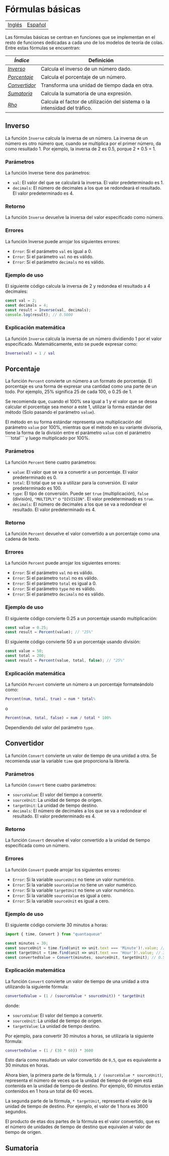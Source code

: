 # Fórmulas básicas

<div align="center">
  <table>
      <tr>
          <!-- Do not translate this table -->
          <td><a href="./README.md"> Inglés </a></td>
          <td><a href="./README-ES.md"> Español </a></td>
      </tr>
  </table>
</div>

Las fórmulas básicas se centran en funciones que se implementan en el resto de funciones dedicadas a cada uno de los modelos de teoría de colas.
Entre estas fórmulas se encuentran:

| **_Índice_**  | **Definición**                                                            |
|---------------|---------------------------------------------------------------------------|
| _[Inverso](#inverso)_     | Calcula el inverso de un número dado.                                     |
| _[Porcentaje](#porcentaje)_  | Calcula el porcentaje de un número.                                       |
| _[Convertidor](#convertidor)_ | Transforma una unidad de tiempo dada en otra.                             |
| _[Sumatoria](#sumatoria)_   | Calcula la sumatoria de una expresión.                                    |
| _[Rho](#rho)_         | Calcula el factor de utilización del sistema o la intensidad del tráfico. |

## Inverso

La función ```Inverse``` calcula la inversa de un número. La inversa de un número es otro número que, cuando se multiplica por el primer número, da como resultado 1. Por ejemplo, la inversa de 2 es 0.5, porque 2 * 0.5 = 1.

### Parámetros

La función Inverse tiene dos parámetros:

- ```val```: El valor del que se calculará la inversa. El valor predeterminado es 1.
- ```decimals```: El número de decimales a los que se redondeará el resultado. El valor predeterminado es 4.

### Retorno

La función ```Inverse``` devuelve la inversa del valor especificado como número.

### Errores

La función Inverse puede arrojar los siguientes errores:

- ```Error```: Si el parámetro ```val``` es igual a 0.
- ```Error```: Si el parámetro ```val``` no es válido.
- ```Error```: Si el parámetro ```decimals``` no es válido.

### Ejemplo de uso

El siguiente código calcula la inversa de 2 y redondea el resultado a 4 decimales:

```typescript
const val = 2;
const decimals = 4;
const result = Inverse(val, decimals);
console.log(result); // 0.5000
```

### Explicación matemática

La función ```Inverse``` calcula la inversa de un número dividiendo 1 por el valor especificado. Matemáticamente, esto se puede expresar como:

```Matlab
Inverse(val) = 1 / val
```

## Porcentaje

La función ```Percent``` convierte un número a un formato de porcentaje. El porcentaje es una forma de expresar una cantidad como una parte de un todo. Por ejemplo, 25% significa 25 de cada 100, o 0.25 de 1.

Se recomienda que, cuando el 100% sea igual a 1 y el valor que se desea calcular el porcentaje sea menor a este 1, utilizar la forma estándar del método (Solo pasando el parámetro ```value```).

El método en su forma estándar representa una multiplicación del parámetro ```value``` por 100%, mientras que el método en su variante divisoria, tiene la forma de la división entre el parámetro ```value``` con el parámetro ````total``` y luego multiplicado por 100%.

### Parámetros

La función ```Percent``` tiene cuatro parámetros:

- ```value```: El valor que se va a convertir a un porcentaje. El valor predeterminado es 0.
- ```total```: El total que se va a utilizar para la conversión. El valor predeterminado es 100.
- ```type```: El tipo de conversión. Puede ser ```true``` (multiplicación), ```false``` (división), ```"MULTIPLY"``` o ```"DIVISION"```. El valor predeterminado es ```true```.
- ```decimals```: El número de decimales a los que se va a redondear el resultado. El valor predeterminado es 4.

### Retorno

La función ```Percent``` devuelve el valor convertido a un porcentaje como una cadena de texto.

### Errores

La función ```Percent``` puede arrojar los siguientes errores:

- ```Error```: Si el parámetro ```val``` no es válido.
- ```Error```: Si el parámetro ```total``` no es válido.
- ```Error```: Si el parámetro ```total``` es igual a 0.
- ```Error```: Si el parámetro ```type``` no es válido.
- ```Error```: Si el parámetro ```decimals``` no es válido.

### Ejemplo de uso

El siguiente código convierte 0.25 a un porcentaje usando multiplicación:

```typescript
const value = 0.25;
const result = Percent(value); // "25%"
```

El siguiente código convierte 50 a un porcentaje usando división:

```typescript
const value = 50;
const total = 200;
const result = Percent(value, total, false); // "25%"
```

### Explicación matemática

La función ```Percent``` convierte un número a un porcentaje formateándolo como:

```matlab
Percent(num, total, true) = num * total%
```

o

```matlab
Percent(num, total, false) = num / total * 100%
```

Dependiendo del valor del parámetro ```type```.

## Convertidor

La función ```Convert``` convierte un valor de tiempo de una unidad a otra. Se recomienda usar la variable ```time``` que proporciona la librería.

### Parámetros

La función ```Convert``` tiene cuatro parámetros:

- ```sourceValue```: El valor del tiempo a convertir.
- ```sourceUnit```: La unidad de tiempo de origen.
- ```targetUnit```: La unidad de tiempo destino.
- ```decimals```: El número de decimales a los que se va a redondear el resultado. El valor predeterminado es 4.

### Retorno

La función ```Convert``` devuelve el valor convertido a la unidad de tiempo especificada como un número.

### Errores

La función ```Convert``` puede arrojar los siguientes errores:

- ```Error```: Si la variable ```sourceUnit``` no tiene un valor numérico.
- ```Error```: Si la variable ```sourceValue``` no tiene un valor numérico.
- ```Error```: Si la variable ```targetUnit``` no tiene un valor numérico.
- ```Error```: Si la variable ```sourceValue``` es igual a cero.
- ```Error```: Si la variable ```sourceUnit``` es igual a cero.

### Ejemplo de uso

El siguiente código convierte 30 minutos a horas:

```typescript
import { time, Convert } from "quantaqueue"

const minutes = 30;
const sourceUnit = time.find(unit => unit.text === 'Minute')!.value; // 60 (segundos)
const targetUnit = time.find(unit => unit.text === 'Hour')!.value; // 3600 (segundos)
const convertedValue = Convert(minutes, sourceUnit, targetUnit); // 0.5
```

### Explicación matemática

La función ```Convert``` convierte un valor de tiempo de una unidad a otra utilizando la siguiente fórmula:

```matlab
convertedValue = (1 / (sourceValue * sourceUnit)) * targetUnit
```

donde:

- ```sourceValue```: El valor del tiempo a convertir.
- ```sourceUnit```: La unidad de tiempo de origen.
- ```targetValue```: La unidad de tiempo destino.

Por ejemplo, para convertir 30 minutos a horas, se utilizaría la siguiente fórmula:

```matlab
convertedValue = (1 / (30 * 60)) * 3600
```

Esto daría como resultado un valor convertido de ```0,5```, que es equivalente a 30 minutos en horas.

Ahora bien, la primera parte de la fórmula, ```1 / (sourceValue * sourceUnit)```, representa el número de veces que la unidad de tiempo de origen está contenida en la unidad de tiempo de destino. Por ejemplo, 60 minutos están contenidos en 1 hora un total de 60 veces.

La segunda parte de la fórmula, ```* targetUnit```, representa el valor de la unidad de tiempo de destino. Por ejemplo, el valor de 1 hora es 3600 segundos.

El producto de etas dos partes de la fórmula es el valor convertido, que es el número de unidades de tiempo de destino que equivalen al valor de tiempo de origen.

## Sumatoria
